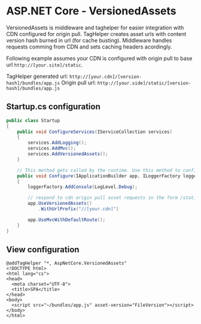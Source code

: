 ﻿# ASP.NET Core - VersionedAssets

VersionedAssets is middleware and taghelper for easier integration with CDN configured for origin pull. TagHelper
creates asset urls with content version hash burned in url (for cache busting). Middleware handles requests
comming from CDN and sets caching headers acordingly.

Following example assumes your CDN is configured with origin pull to base url
<code>http://[your.site]/static</code>.

TagHelper generated url: <code>http://[your.cdn]/[version-hash]/bundles/app.js</code>
Origin pull url: <code>http://[your.side]/static/[version-hash]/bundles/app.js</code>


## Startup.cs configuration

```c#
public class Startup
{
    public void ConfigureServices(IServiceCollection services)
    {
        services.AddLogging();
        services.AddMvc();     
        services.AddVersionedAssets();       
    }

    // This method gets called by the runtime. Use this method to configure the HTTP request pipeline.
    public void Configure(IApplicationBuilder app, ILoggerFactory loggerFactory)
    {
        loggerFactory.AddConsole(LogLevel.Debug);

        // respond to cdn origin pull asset requests in the form /static/[hash]/* 
        app.UseVersionedAssets()
            .WithUrlPrefix("//[your.cdn]")

        app.UseMvcWithDefaultRoute();
    }
}
```

## View configuration


```razor
@addTagHelper "*, AspNetCore.VersionedAssets"
<!DOCTYPE html>
<html lang="cs">
<head>
  <meta charset="UTF-8">
  <title>SPA</title>
</head>
<body>
  <script src="~/bundles/app.js" asset-version="FileVersion"></script>
</body>
</html>

```
